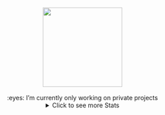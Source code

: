 <h3 align="center">

   <a href="https://discord.com/users/854024514781315082/"><img src="https://lanyard.cnrad.dev/api/854024514781315082?bg=0d1117&var=1" height="180" width="auto"></a>
     <br> 
</h3>
<div align="center">
    :eyes: I’m currently only working on private projects</a>
   <br>
</div>
<details align="center">
   <summary>Click to see more Stats</summary>

   <br>
    <img src="https://readme.anditv.dev/api/top-langs/?username=anditv21&langs_count=8&layout=compact&text_color=daf7dc&bg_color=151515&var=25" height="180" width="auto">
   <a href="https://github.com/anditv21/"><img src="https://github-stats-alpha.vercel.app/api?username=anditv21&cc=0d1117&tc=fff&ic=fff&bc=0d1117&var=26" height="180" width="auto"></a>
   <!--
   <img src="https://readme.anditv.dev/api?username=anditv21&show_icons=true&include_all_commits=true&count_private=true&bg_color=151515&var=25" height="180" width="auto">
   <a href="https://github.com/anditv21?tab=repositories"><img src="http://github-profile-summary-cards.vercel.app/api/cards/profile-details?username=anditv21&theme=github_dark"/></a>
   -->
</details>
</p>
